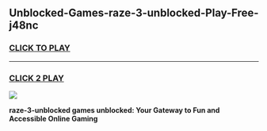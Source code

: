 
## Unblocked-Games-raze-3-unblocked-Play-Free-j48nc
<h3>
<a href="https://premium76.site?title=raze-3-unblocked&ref=20M">CLICK TO PLAY</a></h3>
<hr>

<h3>
<a href="https://premium76.site?title=raze-3-unblocked&ref=20M">CLICK 2 PLAY</a>
  
</h3>

<a href="https://premium76.site?title=raze-3-unblocked&ref=19M"><img src="https://clearcache.store/games.png"></a>


**raze-3-unblocked games unblocked: Your Gateway to Fun and Accessible Online Gaming**
